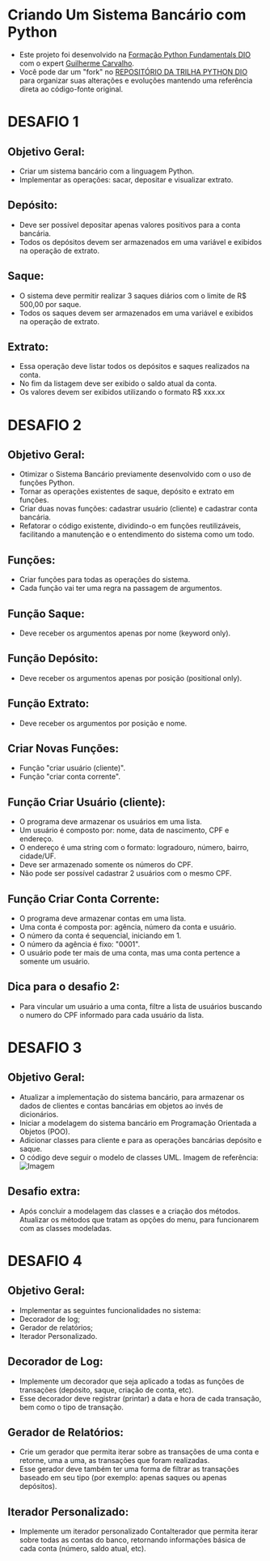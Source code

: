 # Criando Um Sistema Bancário com Python
- Este projeto foi desenvolvido na [Formação Python Fundamentals DIO](https://www.dio.me/curso-python-do-zero) com o expert [Guilherme Carvalho](https://github.com/guicarvalho).
- Você pode dar um "fork" no [REPOSITÓRIO DA TRILHA PYTHON DIO](https://github.com/digitalinnovationone/trilha-python-dio/tree/main) para organizar suas alterações e evoluções mantendo uma referência direta ao código-fonte original.

# DESAFIO 1
## Objetivo Geral:
- Criar um sistema bancário com a linguagem Python.
- Implementar as operações: sacar, depositar e visualizar extrato.

## Depósito:
- Deve ser possível depositar apenas valores positivos para a conta bancária.
- Todos os depósitos devem ser armazenados em uma variável e exibidos na operação de extrato.

## Saque:
- O sistema deve permitir realizar 3 saques diários com o limite de R$ 500,00 por saque.
- Todos os saques devem ser armazenados em uma variável e exibidos na operação de extrato.

## Extrato:
- Essa operação deve listar todos os depósitos e saques realizados na conta.
- No fim da listagem deve ser exibido o saldo atual da conta.
- Os valores devem ser exibidos utilizando o formato R$ xxx.xx

# DESAFIO 2
## Objetivo Geral:
- Otimizar o Sistema Bancário previamente desenvolvido com o uso de funções Python.
- Tornar as operações existentes de saque, depósito e extrato em funções.
- Criar duas novas funções: cadastrar usuário (cliente) e cadastrar conta bancária.
- Refatorar o código existente, dividindo-o em funções reutilizáveis, facilitando a manutenção e o entendimento do sistema como um todo.

## Funções:
- Criar funções para todas as operações do sistema.
- Cada função vai ter uma regra na passagem de argumentos.

## Função Saque:
- Deve receber os argumentos apenas por nome (keyword only).

## Função Depósito:
- Deve receber os argumentos apenas por posição (positional only).

## Função Extrato:
- Deve receber os argumentos por posição e nome.

## Criar Novas Funções:
- Função "criar usuário (cliente)".
- Função "criar conta corrente".

## Função Criar Usuário (cliente):
- O programa deve armazenar os usuários em uma lista.
- Um usuário é composto por: nome, data de nascimento, CPF e endereço.
- O endereço é uma string com o formato: logradouro, número, bairro, cidade/UF.
- Deve ser armazenado somente os números do CPF.
- Não pode ser possível cadastrar 2 usuários com o mesmo CPF.

## Função Criar Conta Corrente:
- O programa deve armazenar contas em uma lista.
- Uma conta é composta por: agência, número da conta e usuário.
- O número da conta é sequencial, iniciando em 1.
- O número da agência é fixo: "0001".
- O usuário pode ter mais de uma conta, mas uma conta pertence a somente um usuário.

## Dica para o desafio 2:
- Para vincular um usuário a uma conta, filtre a lista de usuários buscando o numero do CPF informado para cada usuário da lista.

# DESAFIO 3
## Objetivo Geral:
 - Atualizar a implementação do sistema bancário, para armazenar os dados de clientes e contas bancárias em objetos ao invés de dicionários.
 - Iniciar a modelagem do sistema bancário em Programação Orientada a Objetos (POO).
 - Adicionar classes para cliente e para as operações bancárias depósito e saque.
 - O código deve seguir o modelo de classes UML. Imagem de referência:![Imagem](https://github.com/user-attachments/assets/8af9d5e9-4c41-4b3d-8868-3b46d3834cf1)

## Desafio extra:
- Após concluir a modelagem das classes e a criação dos métodos. Atualizar os métodos que tratam as opções do menu, para funcionarem com as classes modeladas.

# DESAFIO 4
## Objetivo Geral:
- Implementar as seguintes funcionalidades no sistema:
- Decorador de log;
- Gerador de relatórios;
- Iterador Personalizado.

## Decorador de Log:
- Implemente um decorador que seja aplicado a todas as funções de transações (depósito, saque, criação de conta, etc).
- Esse decorador deve registrar (printar) a data e hora de cada transação, bem como o tipo de transação.

## Gerador de Relatórios:
- Crie um gerador que permita iterar sobre as transações de uma conta e retorne, uma a uma, as transações que foram realizadas.
- Esse gerador deve também ter uma forma de filtrar as transações baseado em seu tipo (por exemplo: apenas saques ou apenas depósitos).

## Iterador Personalizado:
- Implemente um iterador personalizado ContaIterador que permita iterar sobre todas as contas do banco, retornando informações básica de cada conta (número, saldo atual, etc).